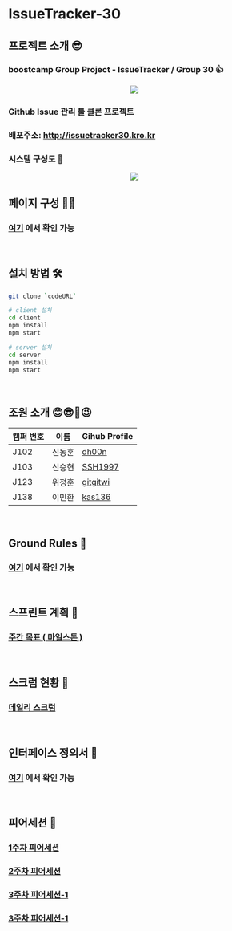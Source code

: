 # IssueTracker-30
## 프로젝트 소개 😎

### boostcamp Group Project - IssueTracker / Group 30 👍 <br>

<p align="center">
  <img src="https://user-images.githubusercontent.com/48575504/97677729-130ee980-1ad6-11eb-95b4-8b211d41dabf.png">
</p>

### Github Issue 관리 툴 클론 프로젝트

### 배포주소: http://issuetracker30.kro.kr

### 시스템 구성도 🚩
<p align="center">
  <img src="https://user-images.githubusercontent.com/48575504/98822173-d5b24080-2473-11eb-93cd-ad28c758d9a7.png">
</p>

## 페이지 구성 🏳‍🌈
### [여기](https://github.com/boostcamp-2020/IssueTracker-30/wiki/%ED%8E%98%EC%9D%B4%EC%A7%80-%EA%B5%AC%EC%84%B1%EB%8F%84) 에서 확인 가능

<br />

## 설치 방법 🛠

```bash
git clone `codeURL`

# client 설치
cd client
npm install
npm start

# server 설치
cd server
npm install
npm start
```

<br />

## 조원 소개 😊😎🙂😉

|캠퍼 번호|이름|Gihub Profile|
|---|---|---|
|J102|신동훈|[dh00n](https://github.com/dh00n)|
|J103|신승현|[SSH1997](https://github.com/SSH1997)|
|J123|위정훈|[gitgitwi](https://github.com/gitgitWi)|
|J138|이민환|[kas136](https://github.com/kas136)|

<br />

## Ground Rules 🧱

### [여기](https://github.com/boostcamp-2020/IssueTracker-30/wiki/Group-30---Ground-Rules) 에서 확인 가능

<br />

## 스프린트 계획 📜

### [주간 목표 ( 마일스톤 )](https://github.com/boostcamp-2020/IssueTracker-30/wiki/Milestones)

<br />

## 스크럼 현황 🎤
### [데일리 스크럼](https://github.com/boostcamp-2020/IssueTracker-30/wiki/%EC%8A%A4%ED%81%AC%EB%9F%BC-%ED%98%84%ED%99%A9)

<br />

## 인터페이스 정의서 💾
### [여기](https://docs.google.com/spreadsheets/d/1pl2vvTmJSDuonQS76f9BkLfjo0SOLZIdGAeG17SMBck/edit#gid=1017584322) 에서 확인 가능

<br />

## 피어세션 📢
### [1주차 피어세션](https://github.com/boostcamp-2020/IssueTracker-30/wiki/1%EC%A3%BC%EC%B0%A8-%ED%94%BC%EC%96%B4%EC%84%B8%EC%85%98)
### [2주차 피어세션](https://github.com/boostcamp-2020/IssueTracker-30/wiki/2%EC%A3%BC%EC%B0%A8-%ED%94%BC%EC%96%B4%EC%84%B8%EC%85%98)
### [3주차 피어세션-1](https://github.com/boostcamp-2020/IssueTracker-30/wiki/3%EC%A3%BC%EC%B0%A8-(%EC%8A%B9%ED%98%84,-%EB%8F%99%ED%9B%88))
### [3주차 피어세션-1](https://github.com/boostcamp-2020/IssueTracker-30/wiki/3%EC%A3%BC%EC%B0%A8-%ED%94%BC%EC%96%B4%EC%84%B8%EC%85%98(J123-%EC%9C%84%EC%A0%95%ED%9B%88,-J138-%EC%9D%B4%EB%AF%BC%ED%99%98))
